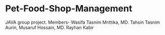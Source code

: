 # Pet-Food-Shop-Management
JAVA group project. Members- Wasifa Tasnim Mrittika, MD. Tahsin Tasnim Aurin, Musaruf Hossain, MD. Rayhan Kabir
